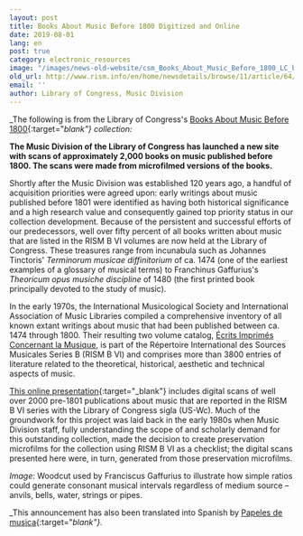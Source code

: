 ```yaml
---
layout: post
title: Books About Music Before 1800 Digitized and Online
date: 2019-08-01
lang: en
post: true
category: electronic_resources
image: "/images/news-old-website/csm_Books_About_Music_Before_1800_LC_b26d82da89.jpg"
old_url: http://www.rism.info/en/home/newsdetails/browse/11/article/64/books-about-music-before-1800-digitized-and-online.html
email: ''
author: Library of Congress, Music Division
---
```


_The following is from the Library of Congress's [Books About Music Before 1800](https://www.loc.gov/collections/books-about-music-before-1800/about-this-collection/){:target="_blank"} collection:_

**The Music Division of the Library of Congress has launched a new site with scans of approximately 2,000 books on music published before 1800. The scans were made from microfilmed versions of the books.**

Shortly after the Music Division was established 120 years ago, a handful of acquisition priorities were agreed upon: early writings about music published before 1801 were identified as having both historical significance and a high research value and consequently gained top priority status in our collection development. Because of the persistent and successful efforts of our predecessors, well over fifty percent of all books written about music that are listed in the RISM B VI volumes are now held at the Library of Congress. These treasures range from incunabula such as Johannes Tinctoris' _Terminorum musicae diffinitorium_ of ca. 1474 (one of the earliest examples of a glossary of musical terms) to Franchinus Gaffurius's _Theoricum opus musiche discipline_ of 1480 (the first printed book principally devoted to the study of music).

In the early 1970s, the International Musicological Society and International Association of Music Libraries compiled a comprehensive inventory of all known extant writings about music that had been published between ca. 1474 through 1800. Their resulting two volume catalog, [Écrits Imprimés Concernant la Musique](/publications.html#c2619), is part of the Répertoire International des Sources Musicales Series B (RISM B VI) and comprises more than 3800 entries of literature related to the theoretical, historical, aesthetic and technical aspects of music.

[This online presentation](https://www.loc.gov/collections/books-about-music-before-1800/){:target="_blank"} includes digital scans of well over 2000 pre-1801 publications about music that are reported in the RISM B VI series with the Library of Congress sigla (US-Wc). Much of the groundwork for this project was laid back in the early 1980s when Music Division staff, fully understanding the scope of and scholarly demand for this outstanding collection, made the decision to create preservation microfilms for the collection using RISM B VI as a checklist; the digital scans presented here were, in turn, generated from those preservation microfilms.

_Image_: Woodcut used by Franciscus Gaffurius to illustrate how simple ratios could generate consonant musical intervals regardless of medium source – anvils, bells, water, strings or pipes.

_This announcement has also been translated into Spanish by [Papeles de musica](https://papelesdemusica.wordpress.com/2019/07/30/disponibles-a-texto-completo-dos-mil-libros-sobre-musica-de-la-loc-anteriores-a-1800/){:target="_blank"}._